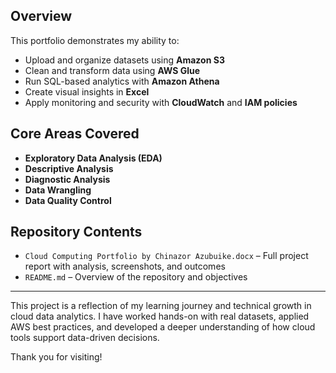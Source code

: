 ## Overview

This portfolio demonstrates my ability to:

- Upload and organize datasets using **Amazon S3**
- Clean and transform data using **AWS Glue**
- Run SQL-based analytics with **Amazon Athena**
- Create visual insights in **Excel**
- Apply monitoring and security with **CloudWatch** and **IAM policies**

## Core Areas Covered

- **Exploratory Data Analysis (EDA)**
- **Descriptive Analysis**
- **Diagnostic Analysis**
- **Data Wrangling**
- **Data Quality Control**

## Repository Contents

- `Cloud Computing Portfolio by Chinazor Azubuike.docx` – Full project report with analysis, screenshots, and outcomes
- `README.md` – Overview of the repository and objectives

---

This project is a reflection of my learning journey and technical growth in cloud data analytics. I have worked hands-on with real datasets, applied AWS best practices, and developed a deeper understanding of how cloud tools support data-driven decisions.

Thank you for visiting!
